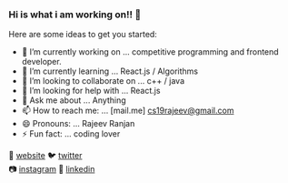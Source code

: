[banner]: https://github.com/rajeev-ranjan-au6/rajeev-ranjan-au6/blob/master/banner.png

### Hi is what i am working on!!  👋

Here are some ideas to get you started:

- 🔭 I’m currently working on ... competitive programming and frontend developer.
- 🌱 I’m currently learning ... React.js / Algorithms
- 👯 I’m looking to collaborate on ... c++ / java
- 🤔 I’m looking for help with ... React.js
- 💬 Ask me about ... Anything
- 📫 How to reach me: ... [mail.me] cs19rajeev@gmail.com
- 😄 Pronouns: ... Rajeev Ranjan
- ⚡ Fun fact: ... coding lover

🏡 [website][website]
🐦 [twitter][twitter]  
📷 [instagram][instagram]
👔 [linkedin][linkedin]

[website]: https://rajeevranjan.co
[twitter]: https://twitter.com/rajeevkumar0301
[instagram]: https://www.instagram.com/rajeevranjan1013/
[linkedin]: https://www.linkedin.com/in/rajeev-ranjan-691043111/
